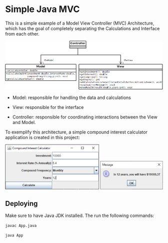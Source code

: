 # Simple Java MVC

This is a simple example of a Model View Controller (MVC) Architecture, which has the goal of completely separating the Calculations and Interface from each other.

<img src="resources/class-diagram.png" width="700">

* Model: responsible for handling the data and calculations

* View: responsible for the interface

* Controller: responsible for coordinating interactions between the View and Model.

To exemplify this architecture, a simple compound interest calculator application is created in this project:

<img src="resources/window-1.PNG" width="300">

<img src="resources/window-2.PNG" width="200">

## Deploying

Make sure to have Java JDK installed. The run the following commands:

`javac App.java`

`java App`
